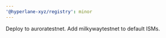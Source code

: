 ```yaml
---
'@hyperlane-xyz/registry': minor
---
```


Deploy to auroratestnet. Add milkywaytestnet to default ISMs.
